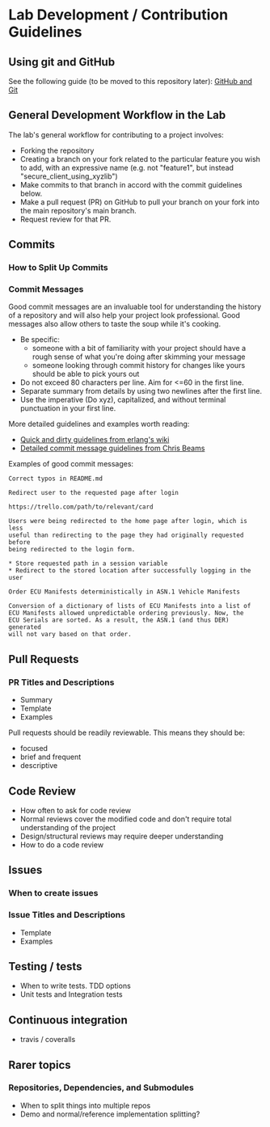 # Lab Development / Contribution Guidelines

## Using git and GitHub
See the following guide (to be moved to this repository later):
[GitHub and Git](https://github.com/SeattleTestbed/docs/blob/master/Archive/Local/RepoAccess.md)


## General Development Workflow in the Lab
The lab's general workflow for contributing to a project involves:
- Forking the repository
- Creating a branch on your fork related to the particular feature you wish to add, with an expressive name (e.g. not "feature1", but instead "secure_client_using_xyzlib")
- Make commits to that branch in accord with the commit guidelines below.
- Make a pull request (PR) on GitHub to pull your branch on your fork into the main repository's main branch.
- Request review for that PR.




## Commits

### How to Split Up Commits

### Commit Messages
Good commit messages are an invaluable tool for understanding the history of a
repository and will also help your project look professional. Good messages
also allow others to taste the soup while it's cooking.

* Be specific:
  * someone with a bit of familiarity with your project should have a rough
  sense of what you're doing after skimming your message
  * someone looking through commit history for changes like yours should be
  able to pick yours out
* Do not exceed 80 characters per line. Aim for <=60 in the first line.
* Separate summary from details by using two newlines after the first line.
* Use the imperative (Do xyz), capitalized, and without terminal punctuation
in your first line.

More detailed guidelines and examples worth reading:
* [Quick and dirty guidelines from erlang's wiki](https://github.com/erlang/otp/wiki/Writing-good-commit-messages)
* [Detailed commit message guidelines from Chris Beams](https://chris.beams.io/posts/git-commit/)

Examples of good commit messages:

```
Correct typos in README.md
```

```
Redirect user to the requested page after login

https://trello.com/path/to/relevant/card

Users were being redirected to the home page after login, which is less
useful than redirecting to the page they had originally requested before
being redirected to the login form.

* Store requested path in a session variable
* Redirect to the stored location after successfully logging in the user
```

```
Order ECU Manifests deterministically in ASN.1 Vehicle Manifests

Conversion of a dictionary of lists of ECU Manifests into a list of
ECU Manifests allowed unpredictable ordering previously. Now, the
ECU Serials are sorted. As a result, the ASN.1 (and thus DER) generated
will not vary based on that order.
```



## Pull Requests

### PR Titles and Descriptions
* Summary
* Template
* Examples

Pull requests should be readily reviewable. This means they should be:
- focused
- brief and frequent
- descriptive



## Code Review
* How often to ask for code review
* Normal reviews cover the modified code and don't require total understanding of the project
* Design/structural reviews may require deeper understanding
* How to do a code review



## Issues
### When to create issues

### Issue Titles and Descriptions
* Template
* Examples



## Testing / tests
* When to write tests. TDD options
* Unit tests and Integration tests



## Continuous integration
* travis / coveralls





## Rarer topics
### Repositories, Dependencies, and Submodules
* When to split things into multiple repos
* Demo and normal/reference implementation splitting?

